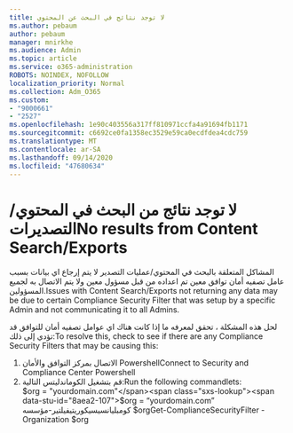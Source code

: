 ```yaml
---
title: لا توجد نتائج في البحث عن المحتوي
ms.author: pebaum
author: pebaum
manager: mnirkhe
ms.audience: Admin
ms.topic: article
ms.service: o365-administration
ROBOTS: NOINDEX, NOFOLLOW
localization_priority: Normal
ms.collection: Adm_O365
ms.custom:
- "9000661"
- "2527"
ms.openlocfilehash: 1e90c403556a317ff810971ccfa4a91694fb1171
ms.sourcegitcommit: c6692ce0fa1358ec3529e59ca0ecdfdea4cdc759
ms.translationtype: MT
ms.contentlocale: ar-SA
ms.lasthandoff: 09/14/2020
ms.locfileid: "47680634"
---
```

# <a name="no-results-from-content-searchexports"></a><span data-ttu-id="8aea2-102">لا توجد نتائج من البحث في المحتوي/التصديرات</span><span class="sxs-lookup"><span data-stu-id="8aea2-102">No results from Content Search/Exports</span></span>

<span data-ttu-id="8aea2-103">المشاكل المتعلقة بالبحث في المحتوي/عمليات التصدير لا يتم إرجاع اي بيانات بسبب عامل تصفيه أمان توافق معين تم اعداده من قبل مسؤول معين ولا يتم الاتصال به لجميع المسؤولين.</span><span class="sxs-lookup"><span data-stu-id="8aea2-103">Issues with Content Search/Exports not returning any data may be due to certain Compliance Security Filter that was setup by a specific Admin and not communicating it to all Admins.</span></span>

<span data-ttu-id="8aea2-104">لحل هذه المشكلة ، تحقق لمعرفه ما إذا كانت هناك اي عوامل تصفيه أمان للتوافق قد تؤدي إلى ذلك:</span><span class="sxs-lookup"><span data-stu-id="8aea2-104">To resolve this, check to see if there are any Compliance Security Filters that may be causing this:</span></span>
1. <span data-ttu-id="8aea2-105">الاتصال بمركز التوافق والأمان Powershell</span><span class="sxs-lookup"><span data-stu-id="8aea2-105">Connect to Security and Compliance Center Powershell</span></span>
2. <span data-ttu-id="8aea2-106">قم بتشغيل الكوماندليتس التالية:</span><span class="sxs-lookup"><span data-stu-id="8aea2-106">Run the following commandlets:</span></span>
<br><span data-ttu-id="8aea2-107">$org = "yourdomain.com"</span><span class="sxs-lookup"><span data-stu-id="8aea2-107">$org = “yourdomain.com”</span></span>
<br><span data-ttu-id="8aea2-108">كومبليانسيسيكوريتيفيلتير-مؤسسه $org</span><span class="sxs-lookup"><span data-stu-id="8aea2-108">Get-ComplianceSecurityFilter -Organization $org</span></span>